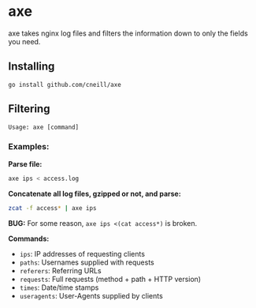# axe

axe takes nginx log files and filters the information down to only the fields you need.

## Installing

`go install github.com/cneill/axe`

## Filtering

`Usage: axe [command]`

### Examples:

__Parse file:__

```bash
axe ips < access.log
```

__Concatenate all log files, gzipped or not, and parse:__

```bash
zcat -f access* | axe ips
```

__BUG:__ For some reason, `axe ips <(cat access*)` is broken.

__Commands:__
- `ips`: IP addresses of requesting clients
- `paths`: Usernames supplied with requests
- `referers`: Referring URLs
- `requests`: Full requests (method + path + HTTP version)
- `times`: Date/time stamps
- `useragents`: User-Agents supplied by clients
